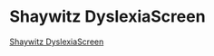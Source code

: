 # Shaywitz DyslexiaScreen


[Shaywitz DyslexiaScreen](http://dyslexia.yale.edu/resources/educators/instruction/shaywitz-dyslexiascreen/)